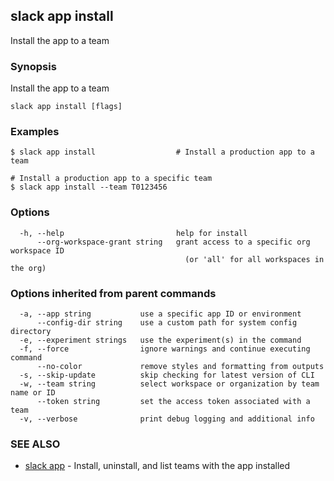 ## slack app install

Install the app to a team

### Synopsis

Install the app to a team

```
slack app install [flags]
```

### Examples

```
$ slack app install                  # Install a production app to a team

# Install a production app to a specific team
$ slack app install --team T0123456
```

### Options

```
  -h, --help                         help for install
      --org-workspace-grant string   grant access to a specific org workspace ID
                                       (or 'all' for all workspaces in the org)
```

### Options inherited from parent commands

```
  -a, --app string           use a specific app ID or environment
      --config-dir string    use a custom path for system config directory
  -e, --experiment strings   use the experiment(s) in the command
  -f, --force                ignore warnings and continue executing command
      --no-color             remove styles and formatting from outputs
  -s, --skip-update          skip checking for latest version of CLI
  -w, --team string          select workspace or organization by team name or ID
      --token string         set the access token associated with a team
  -v, --verbose              print debug logging and additional info
```

### SEE ALSO

* [slack app](slack_app)	 - Install, uninstall, and list teams with the app installed

